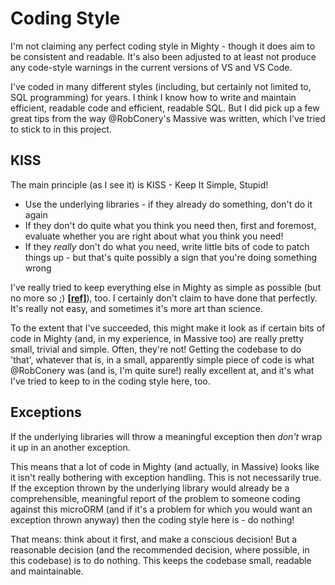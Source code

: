# Coding Style

I'm not claiming any perfect coding style in Mighty - though it does aim to be consistent and readable. It's also been adjusted to at least not produce any code-style warnings in the current versions of VS and VS Code.

I've coded in many different styles (including, but certainly not limited to, SQL programming) for years. I think I know how to write and maintain efficient, readable code and efficient, readable SQL. But I did pick up a few great tips from the way @RobConery's Massive was written, which I've tried to stick to in this project.

## KISS

The main principle (as I see it) is KISS - Keep It Simple, Stupid!

- Use the underlying libraries - if they already do something, don't do it again
- If they don't do quite what you think you need then, first and foremost, evaluate whether you are right about what you think you need!
- If they *really* don't do what you need, write little bits of code to patch things up - but that's quite possibly a sign that you're doing something wrong

I've really tried to keep everything else in Mighty as simple as possible (but no more so ;) **[[ref]]()**), too. I certainly don't claim to have done that perfectly. It's really not easy, and sometimes it's more art than science.

To the extent that I've succeeded, this might make it look as if certain bits of code in Mighty (and, in my experience, in Massive too) are really pretty small, trivial and simple. Often, they're not! Getting the codebase to do 'that', whatever that is, in a small, apparently simple piece of code is what @RobConery was (and is, I'm quite sure!) really excellent at, and it's what I've tried to keep to in the coding style here, too.

## Exceptions

If the underlying libraries will throw a meaningful exception then *don't* wrap it up in an another exception.

This means that a lot of code in Mighty (and actually, in Massive) looks like it isn't really bothering with exception handling. This is not necessarily true. If the exception thrown by the underlying library would already be a comprehensible, meaningful report of the problem to someone coding against this microORM (and if it's a problem for which you would want an exception thrown anyway) then the coding style here is - do nothing!

That means: think about it first, and make a conscious decision! But a reasonable decision (and the recommended decision, where possible, in this codebase) is to do nothing. This keeps the codebase small, readable and maintainable.
